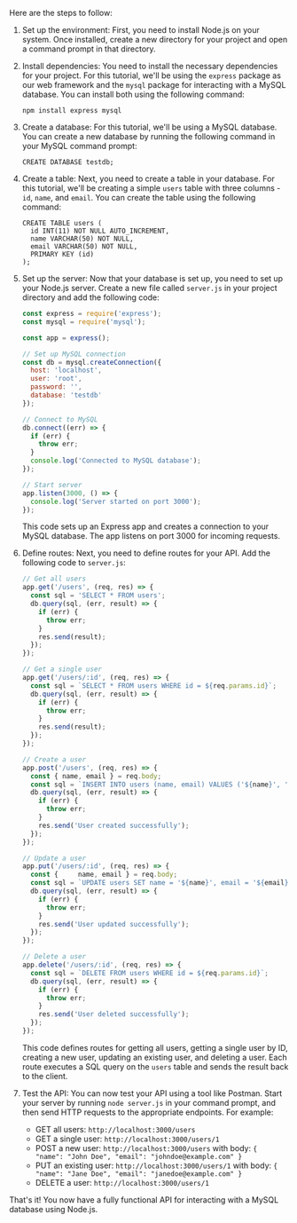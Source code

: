 Here are the steps to follow:

1. Set up the environment: First, you need to install Node.js on your system. Once installed, create a new directory for your project and open a command prompt in that directory.

2. Install dependencies: You need to install the necessary dependencies for your project. For this tutorial, we'll be using the `express` package as our web framework and the `mysql` package for interacting with a MySQL database. You can install both using the following command:

   ```
   npm install express mysql
   ```

3. Create a database: For this tutorial, we'll be using a MySQL database. You can create a new database by running the following command in your MySQL command prompt:

   ```
   CREATE DATABASE testdb;
   ```

4. Create a table: Next, you need to create a table in your database. For this tutorial, we'll be creating a simple `users` table with three columns - `id`, `name`, and `email`. You can create the table using the following command:

   ```
   CREATE TABLE users (
     id INT(11) NOT NULL AUTO_INCREMENT,
     name VARCHAR(50) NOT NULL,
     email VARCHAR(50) NOT NULL,
     PRIMARY KEY (id)
   );
   ```

5. Set up the server: Now that your database is set up, you need to set up your Node.js server. Create a new file called `server.js` in your project directory and add the following code:

   ```javascript
   const express = require('express');
   const mysql = require('mysql');
   
   const app = express();
   
   // Set up MySQL connection
   const db = mysql.createConnection({
     host: 'localhost',
     user: 'root',
     password: '',
     database: 'testdb'
   });
   
   // Connect to MySQL
   db.connect((err) => {
     if (err) {
       throw err;
     }
     console.log('Connected to MySQL database');
   });
   
   // Start server
   app.listen(3000, () => {
     console.log('Server started on port 3000');
   });
   ```

   This code sets up an Express app and creates a connection to your MySQL database. The app listens on port 3000 for incoming requests.

6. Define routes: Next, you need to define routes for your API. Add the following code to `server.js`:

   ```javascript
   // Get all users
   app.get('/users', (req, res) => {
     const sql = 'SELECT * FROM users';
     db.query(sql, (err, result) => {
       if (err) {
         throw err;
       }
       res.send(result);
     });
   });
   
   // Get a single user
   app.get('/users/:id', (req, res) => {
     const sql = `SELECT * FROM users WHERE id = ${req.params.id}`;
     db.query(sql, (err, result) => {
       if (err) {
         throw err;
       }
       res.send(result);
     });
   });
   
   // Create a user
   app.post('/users', (req, res) => {
     const { name, email } = req.body;
     const sql = `INSERT INTO users (name, email) VALUES ('${name}', '${email}')`;
     db.query(sql, (err, result) => {
       if (err) {
         throw err;
       }
       res.send('User created successfully');
     });
   });
   
   // Update a user
   app.put('/users/:id', (req, res) => {
     const {     name, email } = req.body;
     const sql = `UPDATE users SET name = '${name}', email = '${email}' WHERE id = ${req.params.id}`;
     db.query(sql, (err, result) => {
       if (err) {
         throw err;
       }
       res.send('User updated successfully');
     });
   });
   
   // Delete a user
   app.delete('/users/:id', (req, res) => {
     const sql = `DELETE FROM users WHERE id = ${req.params.id}`;
     db.query(sql, (err, result) => {
       if (err) {
         throw err;
       }
       res.send('User deleted successfully');
     });
   });
   ```

   This code defines routes for getting all users, getting a single user by ID, creating a new user, updating an existing user, and deleting a user. Each route executes a SQL query on the `users` table and sends the result back to the client.

7. Test the API: You can now test your API using a tool like Postman. Start your server by running `node server.js` in your command prompt, and then send HTTP requests to the appropriate endpoints. For example:

   - GET all users: `http://localhost:3000/users`
   - GET a single user: `http://localhost:3000/users/1`
   - POST a new user: `http://localhost:3000/users` with body: `{ "name": "John Doe", "email": "johndoe@example.com" }`
   - PUT an existing user: `http://localhost:3000/users/1` with body: `{ "name": "Jane Doe", "email": "janedoe@example.com" }`
   - DELETE a user: `http://localhost:3000/users/1`

That's it! You now have a fully functional API for interacting with a MySQL database using Node.js.
